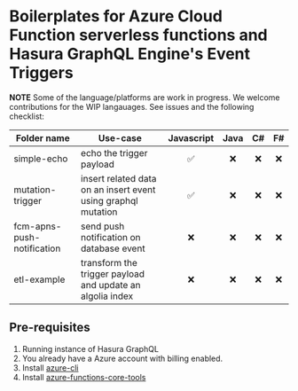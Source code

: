 # Boilerplates for Azure Cloud Function serverless functions and Hasura GraphQL Engine's Event Triggers

**NOTE**
Some of the language/platforms are work in progress. We welcome contributions for the WIP langauages. See issues and the following checklist:

| Folder name | Use-case| Javascript | Java | C# | F#
|-------------|---------|:--------:|:------:|:----:|:---:
| simple-echo | echo the trigger payload  | ✅ | ❌ | ❌ | ❌ 
| mutation-trigger | insert related data on an insert event using graphql mutation | ✅ | ❌ | ❌ | ❌ 
| fcm-apns-push-notification | send push notification on database event | ❌ | ❌ | ❌ | ❌ 
| etl-example | transform the trigger payload and update an algolia index | ❌ | ❌ | ❌ | ❌

## Pre-requisites
1. Running instance of Hasura GraphQL
2. You already have a Azure account with billing enabled.
3. Install [azure-cli](https://github.com/Azure/azure-cli)
4. Install [azure-functions-core-tools](https://github.com/Azure/azure-functions-core-tools)
